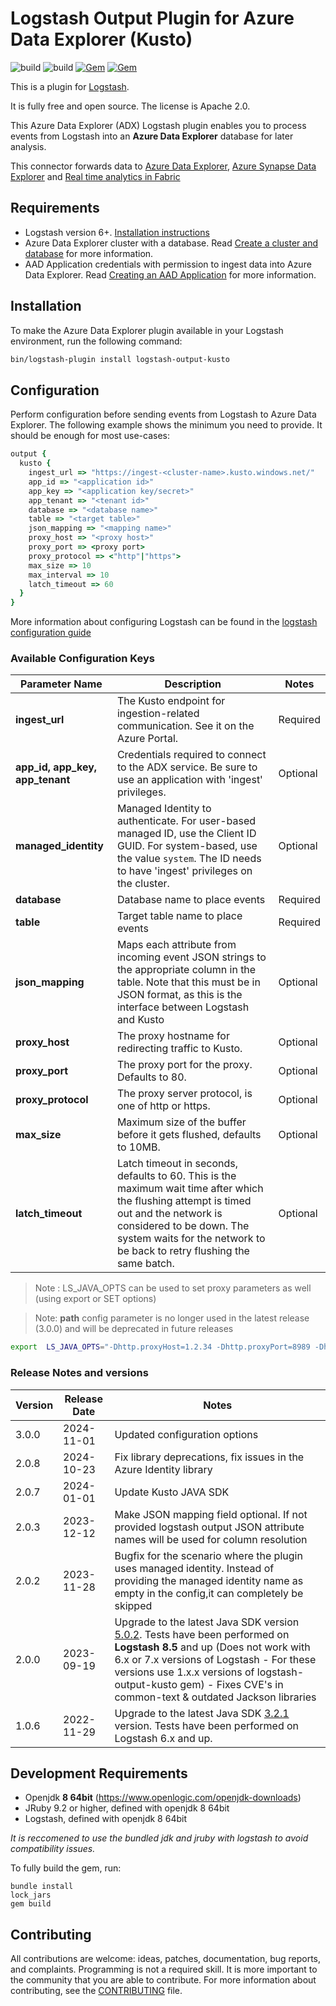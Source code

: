 # Logstash Output Plugin for Azure Data Explorer (Kusto)

![build](https://github.com/Azure/logstash-output-kusto/workflows/build/badge.svg)
![build](https://github.com/Azure/logstash-output-kusto/workflows/build/badge.svg?branch=master)
[![Gem](https://img.shields.io/gem/v/logstash-output-kusto.svg)](https://rubygems.org/gems/logstash-output-kusto)
[![Gem](https://img.shields.io/gem/dt/logstash-output-kusto.svg)](https://rubygems.org/gems/logstash-output-kusto)

This is a plugin for [Logstash](https://github.com/elastic/logstash).

It is fully free and open source. The license is Apache 2.0.

This Azure Data Explorer (ADX) Logstash plugin enables you to process events from Logstash into an **Azure Data Explorer** database for later analysis. 

This connector forwards data to
[Azure Data Explorer](https://docs.microsoft.com/en-us/azure/data-explorer),
[Azure Synapse Data Explorer](https://docs.microsoft.com/en-us/azure/synapse-analytics/data-explorer/data-explorer-overview) and
[Real time analytics in Fabric](https://learn.microsoft.com/en-us/fabric/real-time-analytics/overview)

## Requirements

- Logstash version 6+. [Installation instructions](https://www.elastic.co/guide/en/logstash/current/installing-logstash.html) 
- Azure Data Explorer cluster with a database. Read [Create a cluster and database](https://docs.microsoft.com/en-us/azure/data-explorer/create-cluster-database-portal) for more information.
- AAD Application credentials with permission to ingest data into Azure Data Explorer. Read [Creating an AAD Application](https://docs.microsoft.com/en-us/azure/kusto/management/access-control/how-to-provision-aad-app) for more information.

## Installation

To make the Azure Data Explorer plugin available in your Logstash environment, run the following command:
```sh
bin/logstash-plugin install logstash-output-kusto
```

## Configuration

Perform configuration before sending events from Logstash to Azure Data Explorer. The following example shows the minimum you need to provide. It should be enough for most use-cases:

```ruby
output {
  kusto {
    ingest_url => "https://ingest-<cluster-name>.kusto.windows.net/"
    app_id => "<application id>"
    app_key => "<application key/secret>"
    app_tenant => "<tenant id>"
    database => "<database name>"
    table => "<target table>"
    json_mapping => "<mapping name>"
    proxy_host => "<proxy host>"
    proxy_port => <proxy port>
    proxy_protocol => <"http"|"https">
    max_size => 10
    max_interval => 10
    latch_timeout => 60
  }
}
```
More information about configuring Logstash can be found in the [logstash configuration guide](https://www.elastic.co/guide/en/logstash/current/configuration.html)

### Available Configuration Keys

| Parameter Name | Description | Notes |
| --- | --- | --- |
| **ingest_url** | The Kusto endpoint for ingestion-related communication. See it on the Azure Portal. | Required |
| **app_id, app_key, app_tenant** | Credentials required to connect to the ADX service. Be sure to use an application with 'ingest' privileges. | Optional |
| **managed_identity** | Managed Identity to authenticate. For user-based managed ID, use the Client ID GUID. For system-based, use the value `system`. The ID needs to have 'ingest' privileges on the cluster. | Optional |
| **database** | Database name to place events | Required |
| **table** | Target table name to place events | Required |
| **json_mapping** | Maps each attribute from incoming event JSON strings to the appropriate column in the table. Note that this must be in JSON format, as this is the interface between Logstash and Kusto | Optional |
| **proxy_host** | The proxy hostname for redirecting traffic to Kusto. | Optional |
| **proxy_port** | The proxy port for the proxy. Defaults to 80. | Optional |
| **proxy_protocol** | The proxy server protocol, is one of http or https. | Optional |
| **max_size** | Maximum size of the buffer before it gets flushed, defaults to 10MB. | Optional |
| **latch_timeout** | Latch timeout in seconds, defaults to 60. This is the maximum wait time after which the flushing attempt is timed out and the network is considered to be down. The system waits for the network to be back to retry flushing the same batch. | Optional |

> Note : LS_JAVA_OPTS can be used to set proxy parameters as well (using export or SET options)

> Note: **path** config parameter is no longer used in the latest release (3.0.0) and will be deprecated in future releases

```bash
export  LS_JAVA_OPTS="-Dhttp.proxyHost=1.2.34 -Dhttp.proxyPort=8989 -Dhttps.proxyHost=1.2.3.4 -Dhttps.proxyPort=8989"
```


### Release Notes and versions

| Version | Release Date | Notes |
| --- | --- | --- |
| 3.0.0 | 2024-11-01 | Updated configuration options |
| 2.0.8 | 2024-10-23 | Fix library deprecations, fix issues in the Azure Identity library  |
| 2.0.7 | 2024-01-01 | Update Kusto JAVA SDK  |
| 2.0.3 | 2023-12-12 | Make JSON mapping field optional. If not provided logstash output JSON attribute names will be used for column resolution  |
| 2.0.2 | 2023-11-28 | Bugfix for the scenario where the plugin uses managed identity. Instead of providing the managed identity name as empty in the config,it can completely be skipped  |
| 2.0.0 | 2023-09-19 | Upgrade to the latest Java SDK version [5.0.2](https://github.com/Azure/azure-kusto-java/releases/tag/v5.0.2). Tests have been performed on **__Logstash 8.5__**  and up (Does not work with 6.x or 7.x versions of Logstash - For these versions use 1.x.x versions of logstash-output-kusto gem) - Fixes CVE's in common-text & outdated Jackson libraries  |
| 1.0.6 | 2022-11-29 | Upgrade to the latest Java SDK [3.2.1](https://github.com/Azure/azure-kusto-java/releases/tag/v3.2.1) version. Tests have been performed on Logstash 6.x and up.|


## Development Requirements

- Openjdk **8 64bit** (https://www.openlogic.com/openjdk-downloads)
- JRuby 9.2 or higher, defined with openjdk 8 64bit
- Logstash, defined with openjdk 8 64bit

*It is reccomened to use the bundled jdk and jruby with logstash to avoid compatibility issues.*

To fully build the gem, run: 

```shell
bundle install
lock_jars
gem build
```

## Contributing

All contributions are welcome: ideas, patches, documentation, bug reports, and complaints.
Programming is not a required skill. It is more important to the community that you are able to contribute.
For more information about contributing, see the [CONTRIBUTING](https://github.com/elastic/logstash/blob/master/CONTRIBUTING.md) file.
